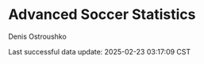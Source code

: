 # Advanced Soccer Statistics
Denis Ostroushko

<!-- gfm -->

Last successful data update: 2025-02-23 03:17:09 CST
